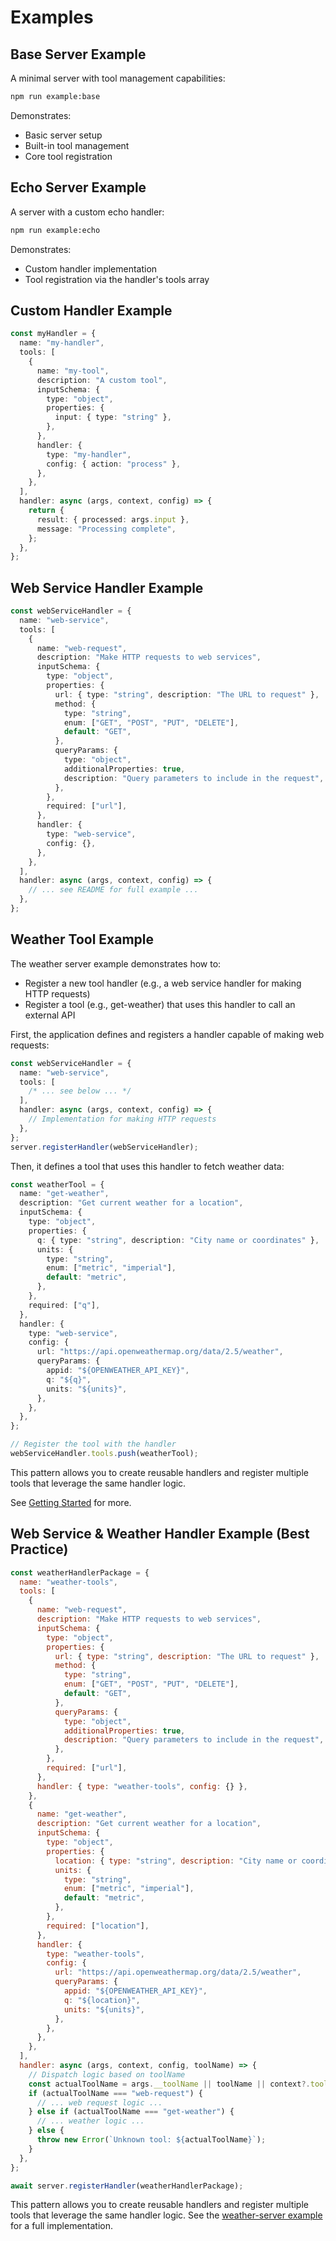 # Examples

## Base Server Example

A minimal server with tool management capabilities:

```bash
npm run example:base
```

Demonstrates:

- Basic server setup
- Built-in tool management
- Core tool registration

## Echo Server Example

A server with a custom echo handler:

```bash
npm run example:echo
```

Demonstrates:

- Custom handler implementation
- Tool registration via the handler's tools array

## Custom Handler Example

```typescript
const myHandler = {
  name: "my-handler",
  tools: [
    {
      name: "my-tool",
      description: "A custom tool",
      inputSchema: {
        type: "object",
        properties: {
          input: { type: "string" },
        },
      },
      handler: {
        type: "my-handler",
        config: { action: "process" },
      },
    },
  ],
  handler: async (args, context, config) => {
    return {
      result: { processed: args.input },
      message: "Processing complete",
    };
  },
};
```

## Web Service Handler Example

```typescript
const webServiceHandler = {
  name: "web-service",
  tools: [
    {
      name: "web-request",
      description: "Make HTTP requests to web services",
      inputSchema: {
        type: "object",
        properties: {
          url: { type: "string", description: "The URL to request" },
          method: {
            type: "string",
            enum: ["GET", "POST", "PUT", "DELETE"],
            default: "GET",
          },
          queryParams: {
            type: "object",
            additionalProperties: true,
            description: "Query parameters to include in the request",
          },
        },
        required: ["url"],
      },
      handler: {
        type: "web-service",
        config: {},
      },
    },
  ],
  handler: async (args, context, config) => {
    // ... see README for full example ...
  },
};
```

## Weather Tool Example

The weather server example demonstrates how to:

- Register a new tool handler (e.g., a web service handler for making HTTP requests)
- Register a tool (e.g., get-weather) that uses this handler to call an external API

First, the application defines and registers a handler capable of making web requests:

```typescript
const webServiceHandler = {
  name: "web-service",
  tools: [
    /* ... see below ... */
  ],
  handler: async (args, context, config) => {
    // Implementation for making HTTP requests
  },
};
server.registerHandler(webServiceHandler);
```

Then, it defines a tool that uses this handler to fetch weather data:

```typescript
const weatherTool = {
  name: "get-weather",
  description: "Get current weather for a location",
  inputSchema: {
    type: "object",
    properties: {
      q: { type: "string", description: "City name or coordinates" },
      units: {
        type: "string",
        enum: ["metric", "imperial"],
        default: "metric",
      },
    },
    required: ["q"],
  },
  handler: {
    type: "web-service",
    config: {
      url: "https://api.openweathermap.org/data/2.5/weather",
      queryParams: {
        appid: "${OPENWEATHER_API_KEY}",
        q: "${q}",
        units: "${units}",
      },
    },
  },
};

// Register the tool with the handler
webServiceHandler.tools.push(weatherTool);
```

This pattern allows you to create reusable handlers and register multiple tools that leverage the same handler logic.

See [Getting Started](./getting-started.md) for more.

## Web Service & Weather Handler Example (Best Practice)

```js
const weatherHandlerPackage = {
  name: "weather-tools",
  tools: [
    {
      name: "web-request",
      description: "Make HTTP requests to web services",
      inputSchema: {
        type: "object",
        properties: {
          url: { type: "string", description: "The URL to request" },
          method: {
            type: "string",
            enum: ["GET", "POST", "PUT", "DELETE"],
            default: "GET",
          },
          queryParams: {
            type: "object",
            additionalProperties: true,
            description: "Query parameters to include in the request",
          },
        },
        required: ["url"],
      },
      handler: { type: "weather-tools", config: {} },
    },
    {
      name: "get-weather",
      description: "Get current weather for a location",
      inputSchema: {
        type: "object",
        properties: {
          location: { type: "string", description: "City name or coordinates" },
          units: {
            type: "string",
            enum: ["metric", "imperial"],
            default: "metric",
          },
        },
        required: ["location"],
      },
      handler: {
        type: "weather-tools",
        config: {
          url: "https://api.openweathermap.org/data/2.5/weather",
          queryParams: {
            appid: "${OPENWEATHER_API_KEY}",
            q: "${location}",
            units: "${units}",
          },
        },
      },
    },
  ],
  handler: async (args, context, config, toolName) => {
    // Dispatch logic based on toolName
    const actualToolName = args.__toolName || toolName || context?.toolName;
    if (actualToolName === "web-request") {
      // ... web request logic ...
    } else if (actualToolName === "get-weather") {
      // ... weather logic ...
    } else {
      throw new Error(`Unknown tool: ${actualToolName}`);
    }
  },
};

await server.registerHandler(weatherHandlerPackage);
```

This pattern allows you to create reusable handlers and register multiple tools that leverage the same handler logic. See the [weather-server example](../examples/weather-server/index.js) for a full implementation.
